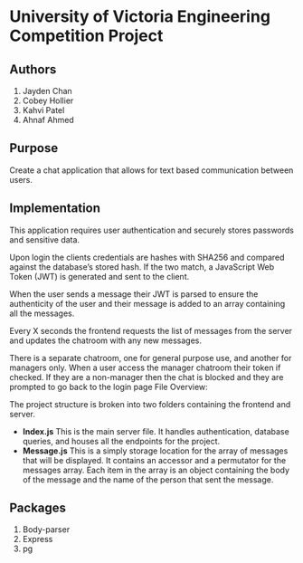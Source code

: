 # University of Victoria Engineering Competition Project
## Authors
1. Jayden Chan
2. Cobey Hollier
3. Kahvi Patel
4. Ahnaf Ahmed



## Purpose
Create a chat application that allows for text based communication between users.
## Implementation
This application requires user authentication and securely stores passwords and sensitive data.

Upon login the clients credentials are hashes with SHA256 and compared against the database’s stored hash. If the two match, a JavaScript Web Token (JWT) is generated and sent to the client. 

When the user sends a message their JWT is parsed to ensure the authenticity of the user and their message is added to an array containing all the messages.

Every X seconds the frontend requests the list of messages from the server and updates the chatroom with any new messages.

There is a separate chatroom, one for general purpose use, and another for managers only. When a user access the manager chatroom their token if checked. If they are a non-manager then the chat is blocked and they are prompted to go back to the login page
File Overview:

The project structure is broken into two folders containing the frontend and server. 

* **Index.js** 
This is the main server file. It handles authentication, database queries, and houses all the endpoints for the project.
* **Message.js** 
This is a simply storage location for the array of messages that will be displayed. It contains an accessor and a permutator for the messages array. Each item in the array is an object containing the body of the message and the name of the person that sent the message.

## Packages
1. Body-parser
2. Express
3. pg

